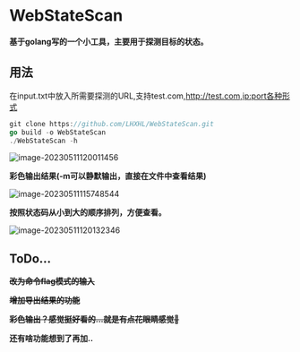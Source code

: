 # WebStateScan

**基于golang写的一个小工具，主要用于探测目标的状态。**

## **用法**

在input.txt中放入所需要探测的URL,支持test.com,http://test.com,ip:port各种形式

```go
git clone https://github.com/LHXHL/WebStateScan.git
go build -o WebStateScan
./WebStateScan -h
```

![image-20230511120011456](https://p.ipic.vip/ctr7uk.png)

**彩色输出结果(-m可以静默输出，直接在文件中查看结果)**

![image-20230511115748544](https://p.ipic.vip/un6n4v.png)

**按照状态码从小到大的顺序排列，方便查看。**

![image-20230511120132346](https://p.ipic.vip/vva6k1.png)

## ToDo...

**~~改为命令flag模式的输入~~**

~~**增加导出结果的功能**~~

**~~彩色输出？感觉挺好看的...就是有点花眼睛感觉🧐~~**

**还有啥功能想到了再加..**

